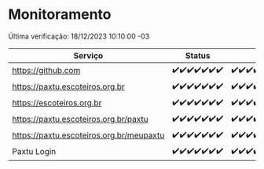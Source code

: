 # Monitoramento

Última verificação: 18/12/2023 10:10:00 -03

|Serviço|Status|Últimas 24h|
|---|---|---|
|https://github.com|<span title="2023-12-11: OK=24">✔️</span><span title="2023-12-12: OK=24">✔️</span><span title="2023-12-13: OK=24">✔️</span><span title="2023-12-14: OK=24">✔️</span><span title="2023-12-15: OK=24">✔️</span><span title="2023-12-16: OK=24">✔️</span><span title="2023-12-17: OK=14">✔️</span>|<span title="17/12/2023 11:03:00 -03 : 200">✔️</span><span title="17/12/2023 12:04:00 -03 : 200">✔️</span><span title="17/12/2023 13:06:00 -03 : 200">✔️</span><span title="17/12/2023 14:03:00 -03 : 200">✔️</span><span title="17/12/2023 15:07:00 -03 : 200">✔️</span><span title="17/12/2023 16:03:00 -03 : 200">✔️</span><span title="17/12/2023 17:06:00 -03 : 200">✔️</span><span title="17/12/2023 18:03:00 -03 : 200">✔️</span><span title="17/12/2023 19:04:00 -03 : 200">✔️</span><span title="17/12/2023 20:05:00 -03 : 200">✔️</span><span title="17/12/2023 21:32:00 -03 : 200">✔️</span><span title="17/12/2023 22:48:00 -03 : 200">✔️</span><span title="17/12/2023 23:21:00 -03 : 200">✔️</span><span title="18/12/2023 00:07:00 -03 : 200">✔️</span><span title="18/12/2023 01:08:00 -03 : 200">✔️</span><span title="18/12/2023 02:06:00 -03 : 200">✔️</span><span title="18/12/2023 03:09:00 -03 : 200">✔️</span><span title="18/12/2023 04:06:00 -03 : 200">✔️</span><span title="18/12/2023 05:09:00 -03 : 200">✔️</span><span title="18/12/2023 06:07:00 -03 : 200">✔️</span><span title="18/12/2023 07:07:00 -03 : 200">✔️</span><span title="18/12/2023 08:04:00 -03 : 200">✔️</span><span title="18/12/2023 09:11:00 -03 : 200">✔️</span><span title="18/12/2023 10:10:00 -03 : 200">✔️</span>|
|https://paxtu.escoteiros.org.br|<span title="2023-12-11: OK=24">✔️</span><span title="2023-12-12: OK=24">✔️</span><span title="2023-12-13: OK=24">✔️</span><span title="2023-12-14: OK=24">✔️</span><span title="2023-12-15: OK=24">✔️</span><span title="2023-12-16: OK=24">✔️</span><span title="2023-12-17: OK=14">✔️</span>|<span title="17/12/2023 11:03:00 -03 : 200">✔️</span><span title="17/12/2023 12:04:00 -03 : 200">✔️</span><span title="17/12/2023 13:06:00 -03 : 200">✔️</span><span title="17/12/2023 14:03:00 -03 : 200">✔️</span><span title="17/12/2023 15:07:00 -03 : 200">✔️</span><span title="17/12/2023 16:03:00 -03 : 200">✔️</span><span title="17/12/2023 17:06:00 -03 : 200">✔️</span><span title="17/12/2023 18:03:00 -03 : 200">✔️</span><span title="17/12/2023 19:04:00 -03 : 200">✔️</span><span title="17/12/2023 20:05:00 -03 : 200">✔️</span><span title="17/12/2023 21:32:00 -03 : 200">✔️</span><span title="17/12/2023 22:48:00 -03 : 200">✔️</span><span title="17/12/2023 23:21:00 -03 : 200">✔️</span><span title="18/12/2023 00:07:00 -03 : 200">✔️</span><span title="18/12/2023 01:08:00 -03 : 200">✔️</span><span title="18/12/2023 02:06:00 -03 : 200">✔️</span><span title="18/12/2023 03:09:00 -03 : 200">✔️</span><span title="18/12/2023 04:06:00 -03 : 200">✔️</span><span title="18/12/2023 05:09:00 -03 : 200">✔️</span><span title="18/12/2023 06:07:00 -03 : 200">✔️</span><span title="18/12/2023 07:07:00 -03 : 200">✔️</span><span title="18/12/2023 08:04:00 -03 : 200">✔️</span><span title="18/12/2023 09:11:00 -03 : 200">✔️</span><span title="18/12/2023 10:10:00 -03 : 200">✔️</span>|
|https://escoteiros.org.br|<span title="2023-12-11: OK=24">✔️</span><span title="2023-12-12: OK=24">✔️</span><span title="2023-12-13: OK=24">✔️</span><span title="2023-12-14: OK=24">✔️</span><span title="2023-12-15: OK=24">✔️</span><span title="2023-12-16: OK=24">✔️</span><span title="2023-12-17: OK=14">✔️</span>|<span title="17/12/2023 11:03:00 -03 : 200">✔️</span><span title="17/12/2023 12:04:00 -03 : 200">✔️</span><span title="17/12/2023 13:06:00 -03 : 200">✔️</span><span title="17/12/2023 14:03:00 -03 : 200">✔️</span><span title="17/12/2023 15:07:00 -03 : 200">✔️</span><span title="17/12/2023 16:03:00 -03 : 200">✔️</span><span title="17/12/2023 17:06:00 -03 : 200">✔️</span><span title="17/12/2023 18:03:00 -03 : 200">✔️</span><span title="17/12/2023 19:04:00 -03 : 200">✔️</span><span title="17/12/2023 20:05:00 -03 : 200">✔️</span><span title="17/12/2023 21:32:00 -03 : 200">✔️</span><span title="17/12/2023 22:48:00 -03 : 200">✔️</span><span title="17/12/2023 23:21:00 -03 : 200">✔️</span><span title="18/12/2023 00:07:00 -03 : 200">✔️</span><span title="18/12/2023 01:08:00 -03 : 200">✔️</span><span title="18/12/2023 02:06:00 -03 : 200">✔️</span><span title="18/12/2023 03:09:00 -03 : 200">✔️</span><span title="18/12/2023 04:06:00 -03 : 200">✔️</span><span title="18/12/2023 05:09:00 -03 : 200">✔️</span><span title="18/12/2023 06:07:00 -03 : 200">✔️</span><span title="18/12/2023 07:07:00 -03 : 200">✔️</span><span title="18/12/2023 08:05:00 -03 : 200">✔️</span><span title="18/12/2023 09:11:00 -03 : 200">✔️</span><span title="18/12/2023 10:10:00 -03 : 200">✔️</span>|
|https://paxtu.escoteiros.org.br/paxtu|<span title="2023-12-11: OK=24">✔️</span><span title="2023-12-12: OK=24">✔️</span><span title="2023-12-13: OK=24">✔️</span><span title="2023-12-14: OK=24">✔️</span><span title="2023-12-15: OK=24">✔️</span><span title="2023-12-16: OK=24">✔️</span><span title="2023-12-17: OK=14">✔️</span>|<span title="17/12/2023 11:03:00 -03 : 200">✔️</span><span title="17/12/2023 12:04:00 -03 : 200">✔️</span><span title="17/12/2023 13:06:00 -03 : 200">✔️</span><span title="17/12/2023 14:03:00 -03 : 200">✔️</span><span title="17/12/2023 15:07:00 -03 : 200">✔️</span><span title="17/12/2023 16:03:00 -03 : 200">✔️</span><span title="17/12/2023 17:06:00 -03 : 200">✔️</span><span title="17/12/2023 18:03:00 -03 : 200">✔️</span><span title="17/12/2023 19:04:00 -03 : 200">✔️</span><span title="17/12/2023 20:05:00 -03 : 200">✔️</span><span title="17/12/2023 21:32:00 -03 : 200">✔️</span><span title="17/12/2023 22:48:00 -03 : 200">✔️</span><span title="17/12/2023 23:21:00 -03 : 200">✔️</span><span title="18/12/2023 00:07:00 -03 : 200">✔️</span><span title="18/12/2023 01:08:00 -03 : 200">✔️</span><span title="18/12/2023 02:06:00 -03 : 200">✔️</span><span title="18/12/2023 03:09:00 -03 : 200">✔️</span><span title="18/12/2023 04:06:00 -03 : 200">✔️</span><span title="18/12/2023 05:09:00 -03 : 200">✔️</span><span title="18/12/2023 06:07:00 -03 : 200">✔️</span><span title="18/12/2023 07:07:00 -03 : 200">✔️</span><span title="18/12/2023 08:05:00 -03 : 200">✔️</span><span title="18/12/2023 09:11:00 -03 : 200">✔️</span><span title="18/12/2023 10:10:00 -03 : 200">✔️</span>|
|https://paxtu.escoteiros.org.br/meupaxtu|<span title="2023-12-11: OK=24">✔️</span><span title="2023-12-12: OK=24">✔️</span><span title="2023-12-13: OK=24">✔️</span><span title="2023-12-14: OK=24">✔️</span><span title="2023-12-15: OK=24">✔️</span><span title="2023-12-16: OK=24">✔️</span><span title="2023-12-17: OK=14">✔️</span>|<span title="17/12/2023 11:03:00 -03 : 200">✔️</span><span title="17/12/2023 12:04:00 -03 : 200">✔️</span><span title="17/12/2023 13:06:00 -03 : 200">✔️</span><span title="17/12/2023 14:04:00 -03 : 200">✔️</span><span title="17/12/2023 15:07:00 -03 : 200">✔️</span><span title="17/12/2023 16:03:00 -03 : 200">✔️</span><span title="17/12/2023 17:06:00 -03 : 200">✔️</span><span title="17/12/2023 18:03:00 -03 : 200">✔️</span><span title="17/12/2023 19:04:00 -03 : 200">✔️</span><span title="17/12/2023 20:05:00 -03 : 200">✔️</span><span title="17/12/2023 21:32:00 -03 : 200">✔️</span><span title="17/12/2023 22:48:00 -03 : 200">✔️</span><span title="17/12/2023 23:21:00 -03 : 200">✔️</span><span title="18/12/2023 00:07:00 -03 : 200">✔️</span><span title="18/12/2023 01:08:00 -03 : 200">✔️</span><span title="18/12/2023 02:06:00 -03 : 200">✔️</span><span title="18/12/2023 03:09:00 -03 : 200">✔️</span><span title="18/12/2023 04:06:00 -03 : 200">✔️</span><span title="18/12/2023 05:09:00 -03 : 200">✔️</span><span title="18/12/2023 06:07:00 -03 : 200">✔️</span><span title="18/12/2023 07:07:00 -03 : 200">✔️</span><span title="18/12/2023 08:05:00 -03 : 200">✔️</span><span title="18/12/2023 09:11:00 -03 : 200">✔️</span><span title="18/12/2023 10:10:00 -03 : 200">✔️</span>|
|Paxtu Login|<span title="2023-12-11: OK=24">✔️</span><span title="2023-12-12: OK=24">✔️</span><span title="2023-12-13: OK=24">✔️</span><span title="2023-12-14: OK=24">✔️</span><span title="2023-12-15: OK=24">✔️</span><span title="2023-12-16: OK=24">✔️</span><span title="2023-12-17: OK=14">✔️</span>|<span title="17/12/2023 11:03:00 -03 : 200">✔️</span><span title="17/12/2023 12:04:00 -03 : 200">✔️</span><span title="17/12/2023 13:07:00 -03 : 200">✔️</span><span title="17/12/2023 14:04:00 -03 : 200">✔️</span><span title="17/12/2023 15:07:00 -03 : 200">✔️</span><span title="17/12/2023 16:03:00 -03 : 200">✔️</span><span title="17/12/2023 17:06:00 -03 : 200">✔️</span><span title="17/12/2023 18:03:00 -03 : 200">✔️</span><span title="17/12/2023 19:04:00 -03 : 200">✔️</span><span title="17/12/2023 20:05:00 -03 : 200">✔️</span><span title="17/12/2023 21:32:00 -03 : 200">✔️</span><span title="17/12/2023 22:48:00 -03 : 200">✔️</span><span title="17/12/2023 23:21:00 -03 : 200">✔️</span><span title="18/12/2023 00:07:00 -03 : 200">✔️</span><span title="18/12/2023 01:08:00 -03 : 200">✔️</span><span title="18/12/2023 02:06:00 -03 : 200">✔️</span><span title="18/12/2023 03:09:00 -03 : 200">✔️</span><span title="18/12/2023 04:06:00 -03 : 200">✔️</span><span title="18/12/2023 05:09:00 -03 : 200">✔️</span><span title="18/12/2023 06:07:00 -03 : 200">✔️</span><span title="18/12/2023 07:07:00 -03 : 200">✔️</span><span title="18/12/2023 08:05:00 -03 : 200">✔️</span><span title="18/12/2023 09:11:00 -03 : 200">✔️</span><span title="18/12/2023 10:10:00 -03 : 200">✔️</span>|
